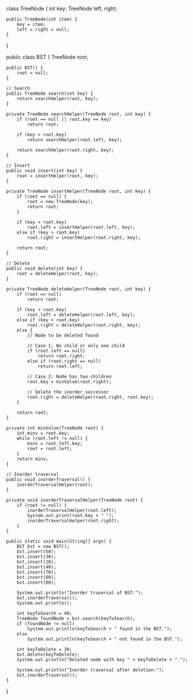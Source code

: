 class TreeNode {
    int key;
    TreeNode left, right;

    public TreeNode(int item) {
        key = item;
        left = right = null;
    }
}

public class BST {
    TreeNode root;

    public BST() {
        root = null;
    }

    // Search
    public TreeNode search(int key) {
        return searchHelper(root, key);
    }

    private TreeNode searchHelper(TreeNode root, int key) {
        if (root == null || root.key == key)
            return root;

        if (key < root.key)
            return searchHelper(root.left, key);

        return searchHelper(root.right, key);
    }

    // Insert
    public void insert(int key) {
        root = insertHelper(root, key);
    }

    private TreeNode insertHelper(TreeNode root, int key) {
        if (root == null) {
            root = new TreeNode(key);
            return root;
        }

        if (key < root.key)
            root.left = insertHelper(root.left, key);
        else if (key > root.key)
            root.right = insertHelper(root.right, key);

        return root;
    }

    // Delete
    public void delete(int key) {
        root = deleteHelper(root, key);
    }

    private TreeNode deleteHelper(TreeNode root, int key) {
        if (root == null)
            return root;

        if (key < root.key)
            root.left = deleteHelper(root.left, key);
        else if (key > root.key)
            root.right = deleteHelper(root.right, key);
        else {
            // Node to be deleted found

            // Case 1: No child or only one child
            if (root.left == null)
                return root.right;
            else if (root.right == null)
                return root.left;

            // Case 2: Node has two children
            root.key = minValue(root.right);

            // Delete the inorder successor
            root.right = deleteHelper(root.right, root.key);
        }

        return root;
    }

    private int minValue(TreeNode root) {
        int minv = root.key;
        while (root.left != null) {
            minv = root.left.key;
            root = root.left;
        }
        return minv;
    }

    // Inorder traversal
    public void inorderTraversal() {
        inorderTraversalHelper(root);
    }

    private void inorderTraversalHelper(TreeNode root) {
        if (root != null) {
            inorderTraversalHelper(root.left);
            System.out.print(root.key + " ");
            inorderTraversalHelper(root.right);
        }
    }

    public static void main(String[] args) {
        BST bst = new BST();
        bst.insert(50);
        bst.insert(30);
        bst.insert(20);
        bst.insert(40);
        bst.insert(70);
        bst.insert(60);
        bst.insert(80);

        System.out.println("Inorder traversal of BST:");
        bst.inorderTraversal();
        System.out.println();

        int keyToSearch = 40;
        TreeNode foundNode = bst.search(keyToSearch);
        if (foundNode != null)
            System.out.println(keyToSearch + " found in the BST.");
        else
            System.out.println(keyToSearch + " not found in the BST.");

        int keyToDelete = 30;
        bst.delete(keyToDelete);
        System.out.println("Deleted node with key " + keyToDelete + ".");

        System.out.println("Inorder traversal after deletion:");
        bst.inorderTraversal();
    }
}
